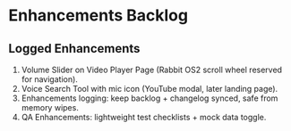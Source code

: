 # Enhancements Backlog

## Logged Enhancements
1. Volume Slider on Video Player Page (Rabbit OS2 scroll wheel reserved for navigation).
2. Voice Search Tool with mic icon (YouTube modal, later landing page).
3. Enhancements logging: keep backlog + changelog synced, safe from memory wipes.
4. QA Enhancements: lightweight test checklists + mock data toggle.
